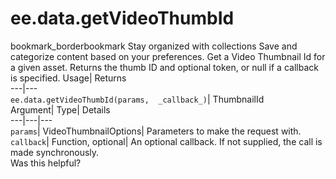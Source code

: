  
#  ee.data.getVideoThumbId
bookmark_borderbookmark Stay organized with collections  Save and categorize content based on your preferences.
Get a Video Thumbnail Id for a given asset. 
Returns the thumb ID and optional token, or null if a callback is specified.
Usage| Returns  
---|---  
`ee.data.getVideoThumbId(params,  _callback_)`| ThumbnailId  
Argument| Type| Details  
---|---|---  
`params`| VideoThumbnailOptions| Parameters to make the request with.  
`callback`| Function, optional| An optional callback. If not supplied, the call is made synchronously.  
Was this helpful?
